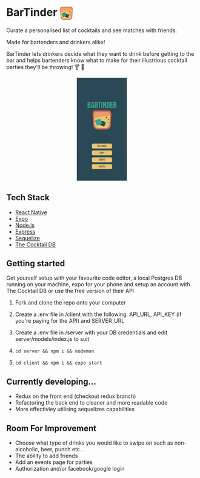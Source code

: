 <h1>
BarTinder
<img src="./client/assets/tumblerSmall1.png" align="center" width="35" height="35">
</h1>

Curate a personalised list of cocktails and see matches with friends.

Made for bartenders and drinkers alike!

BarTinder lets drinkers decide what they want to drink before getting to the bar and helps bartenders know what to make for their illustrious cocktail parties they'll be throwing! 🍸 🥃

<p align="center">
  <img src="./client/assets/BarTinder.gif"/>
</p>

## Tech Stack

- [React Native](https://reactnative.dev/)
- [Expo](https://expo.io/)
- [Node.js](https://nodejs.org/)
- [Express](https://expressjs.com)
- [Sequelize](https://sequelize.org/)
- [The Cocktail DB](https://www.thecocktaildb.com/api.php)

## Getting started

Get yourself setup with your favourite code editor, a local Postgres DB running on your machine, expo for your phone and setup an account with The Cocktail DB or use the free version of their API

1. Fork and clone the repo onto your computer

2. Create a .env file in /client with the following: API_URL, API_KEY (if you're paying for the API) and SERVER_URL

3. Create a .env file in /server with your DB credentials and edit server/models/index.js to suit

4. `cd server && npm i && nodemon`

5. `cd client && npm i && expo start`

## Currently developing...

- Redux on the front end (checkout redux branch)
- Refactoring the back end to cleaner and more readable code
- More effectivley utilising sequelizes capabilities

## Room For Improvement

- Choose what type of drinks you would like to swipe on such as non-alcoholic, beer, punch etc...
- The ability to add friends
- Add an events page for parties
- Authorization and/or facebook/google login
